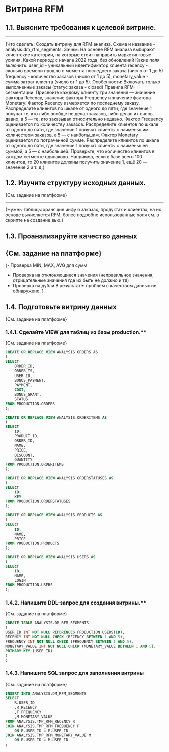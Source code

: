 # Витрина RFM

## 1.1. Выясните требования к целевой витрине.

-----------

{Что сделать: Создать витрину для RFM анализа. Схема и название - analysis.dm_rfm_segments.
Зачем: На основе RFM анализа выбирают клиентские категории, на которые стоит направить маркетинговые усилия.
Какой период: с начала 2022 года, без обновлений
Какие поля включить:
user_id - уникальный идентификатор клиента
recency - сколько времени прошло с момента последнего заказа (число от 1 до 5)
frequency - количество заказов (число от 1 до 5),
monetary_value - сумма затрат клиента (число от 1 до 5).
Особенности: Включать только выполненные заказы (статус заказа - closed)
Правила RFM-сегментации:
Присвойте каждому клиенту три значения — значение фактора Recency, значение фактора Frequency и значение фактора Monetary:
Фактор Recency измеряется по последнему заказу. Распределите клиентов по шкале от одного до пяти, где значение 1 получат те, кто либо вообще не делал заказов, либо делал их очень давно, а 5 — те, кто заказывал относительно недавно.
Фактор Frequency оценивается по количеству заказов. Распределите клиентов по шкале от одного до пяти, где значение 1 получат клиенты с наименьшим количеством заказов, а 5 — с наибольшим.
Фактор Monetary оценивается по потраченной сумме. Распределите клиентов по шкале от одного до пяти, где значение 1 получат клиенты с наименьшей суммой, а 5 — с наибольшей.
Проверьте, что количество клиентов в каждом сегменте одинаково. Например, если в базе всего 100 клиентов, то 20 клиентов должны получить значение 1, ещё 20 — значение 2 и т. д.}



## 1.2. Изучите структуру исходных данных.

{См. задание на платформе}

-----------

{Нужны таблицы хранящие инфу о заказах, продуктах и клиентах, на их основе вычисляется RFM, более подробно использованные поля см. в скрипте на создание вью.}


## 1.3. Проанализируйте качество данных

{См. задание на платформе}
-----------

{- Проверка MIN, MAX, AVG для сумм
- Проверка на отклоняющиеся значения (неправильное значения, отрицательные значения где их быть не должно и тд)
- Проверка на дубли
В результате: проблем с качеством данных не обнаружено. }


## 1.4. Подготовьте витрину данных

{См. задание на платформе}
### 1.4.1. Сделайте VIEW для таблиц из базы production.**

{См. задание на платформе}
```SQL
CREATE OR REPLACE VIEW ANALYSIS.ORDERS AS
(
SELECT
    ORDER_ID,
    ORDER_TS,
    USER_ID,
    BONUS_PAYMENT,
    PAYMENT,
    COST,
    BONUS_GRANT,
    STATUS
FROM PRODUCTION.ORDERS
);

CREATE OR REPLACE VIEW ANALYSIS.ORDERITEMS AS
(
SELECT
    ID,
    PRODUCT_ID,
    ORDER_ID,
    NAME,
    PRICE,
    DISCOUNT,
    QUANTITY
FROM PRODUCTION.ORDERITEMS
);

CREATE OR REPLACE VIEW ANALYSIS.ORDERSTATUSES AS
(
SELECT
    ID,
    KEY
FROM PRODUCTION.ORDERSTATUSES
);

CREATE OR REPLACE VIEW ANALYSIS.PRODUCTS AS
(
SELECT
    ID,
    NAME,
    PRICE
FROM PRODUCTION.PRODUCTS
);

CREATE OR REPLACE VIEW ANALYSIS.USERS AS
(
SELECT
    ID,
    NAME,
    LOGIN
FROM PRODUCTION.USERS
);


```

### 1.4.2. Напишите DDL-запрос для создания витрины.**

{См. задание на платформе}
```SQL
CREATE TABLE ANALYSIS.DM_RFM_SEGMENTS
(
USER_ID INT NOT NULL REFERENCES PRODUCTION.USERS(ID),
RECENCY INT NOT NULL CHECK (RECENCY BETWEEN 1 AND 5),
FREQUENCY INT NOT NULL CHECK (FREQUENCY BETWEEN 1 AND 5), 
MONETARY_VALUE INT NOT NULL CHECK (MONETARY_VALUE BETWEEN 1 AND 5),
PRIMARY KEY (USER_ID)
)
;


```

### 1.4.3. Напишите SQL запрос для заполнения витрины

{См. задание на платформе}
```SQL
INSERT INTO ANALYSIS.DM_RFM_SEGMENTS 
SELECT
    R.USER_ID
    ,R.RECENCY
    ,F.FREQUENCY
    ,M.MONETARY_VALUE
FROM ANALYSIS.TMP_RFM_RECENCY R
JOIN ANALYSIS.TMP_RFM_FREQUENCY F
    ON R.USER_ID = F.USER_ID
JOIN ANALYSIS.TMP_RFM_MONETARY_VALUE M 
    ON R.USER_ID = M.USER_ID
;



```



